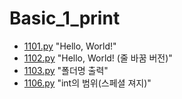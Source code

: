 # Basic_1_print

- [1101.py](./1101.py) "Hello, World!"
- [1102.py](./1102.py) "Hello, World! (줄 바꿈 버전)"
- [1103.py](./1103.py) "폴더명 출력"
- [1106.py](./1106.py) "int의 범위(스페셜 져지)"
